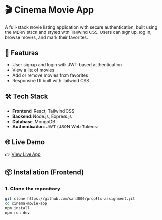 # 🎬 Cinema Movie App

A full-stack movie listing application with secure authentication, built using the MERN stack and styled with Tailwind CSS. Users can sign up, log in, browse movies, and mark their favorites.

## 🚀 Features

- User signup and login with JWT-based authentication
- View a list of movies
- Add or remove movies from favorites
- Responsive UI built with Tailwind CSS

## 🛠️ Tech Stack

- **Frontend**: React, Tailwind CSS
- **Backend**: Node.js, Express.js
- **Database**: MongoDB
- **Authentication**: JWT (JSON Web Tokens)

## 🌐 Live Demo

👉 [View Live App](https://roaring-llama-0da037.netlify.app/)

## 📦 Installation (Frontend)

### 1. Clone the repository

```bash
git clone https://github.com/sand000/propFtx-assignment.git
cd cinema-movie-app
npm install
npm run dev


